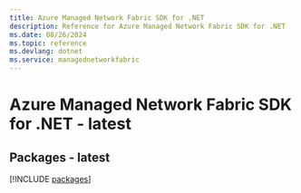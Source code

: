 ```yaml
---
title: Azure Managed Network Fabric SDK for .NET
description: Reference for Azure Managed Network Fabric SDK for .NET
ms.date: 08/26/2024
ms.topic: reference
ms.devlang: dotnet
ms.service: managednetworkfabric
---
```

# Azure Managed Network Fabric SDK for .NET - latest
## Packages - latest
[!INCLUDE [packages](managed-network-fabric-index.md)]